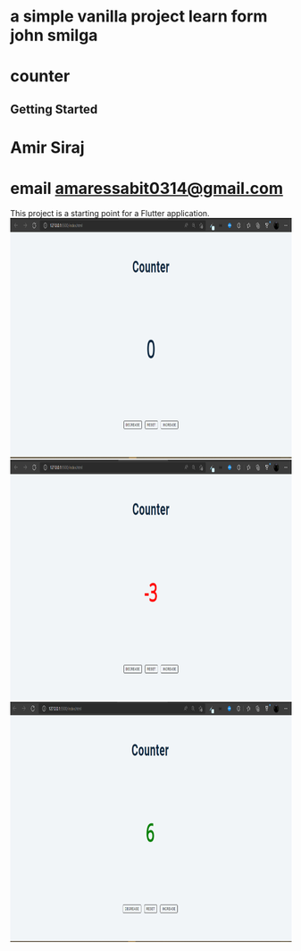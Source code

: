 # a simple vanilla project learn form john smilga 
# counter
## Getting Started
# Amir Siraj
# email amaressabit0314@gmail.com

This project is a starting point for a Flutter application.
<img src="demo/demo0.png" wight="300" height="430">
<img src="demo/demo1.png" wight="300" height="430">
<img src="demo/demo2.png" wight="300" height="430">

